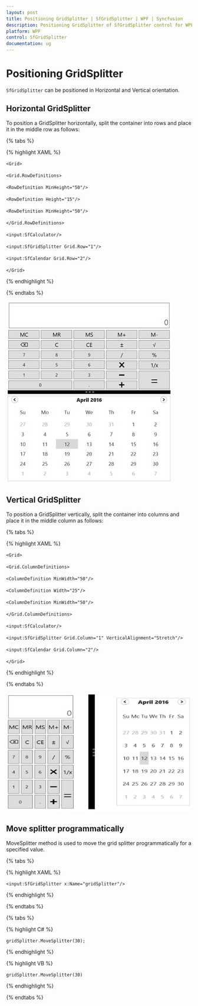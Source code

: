 ```yaml
---
layout: post
title: Positioning GridSplitter | SfGridSplitter | WPF | Syncfusion
description: Positioning GridSplitter of SfGridSplitter control for WPF
platform: WPF
control: SfGridSplitter
documentation: ug
---
```


# Positioning GridSplitter

`SfGridSplitter` can be positioned in Horizontal and Vertical orientation.

## Horizontal GridSplitter

To position a GridSplitter horizontally, split the container into rows and place it in the middle row as follows:

{% tabs %}

{% highlight XAML %}

    <Grid>

    <Grid.RowDefinitions>

    <RowDefinition MinHeight="50"/>

    <RowDefinition Height="15"/>

    <RowDefinition MinHeight="50"/>

    </Grid.RowDefinitions>

    <input:SfCalculator/>

    <input:SfGridSplitter Grid.Row="1"/>

    <input:SfCalendar Grid.Row="2"/>

    </Grid>

{% endhighlight %}

{% endtabs %}

![Horizontal grid splitter](Positioning-GridSplitter-images/Positioning-GridSplitter-img1.jpeg)

## Vertical GridSplitter

To position a GridSplitter vertically, split the container into columns and place it in the middle column as follows:

{% tabs %}

{% highlight XAML %}

    <Grid>

    <Grid.ColumnDefinitions>

    <ColumnDefinition MinWidth="50"/>

    <ColumnDefinition Width="25"/>

    <ColumnDefinition MinWidth="50"/>

    </Grid.ColumnDefinitions>

    <input:SfCalculator/>

    <input:SfGridSplitter Grid.Column="1" VerticalAlignment="Stretch"/>

    <input:SfCalendar Grid.Column="2"/>

    </Grid>

{% endhighlight %}

{% endtabs %}

![Vertical grid splitter](Positioning-GridSplitter-images/Positioning-GridSplitter-img2.jpeg)

## Move splitter programmatically

MoveSplitter method is used to move the grid splitter programmatically for a specified value.

{% tabs %}

{% highlight XAML %}

    <input:SfGridSplitter x:Name="gridSplitter"/>

{% endhighlight %}

{% endtabs %}

{% tabs %}

{% highlight C# %}

    gridSplitter.MoveSplitter(30);

{% endhighlight %}

{% highlight VB %}

    gridSplitter.MoveSplitter(30)

{% endhighlight %}

{% endtabs %}


